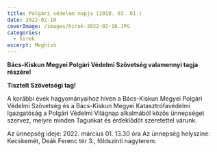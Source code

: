 ```yaml
---
title: Polgári védelem napja (2019. 03. 01.)
date: 2022-02-10
coverImage: /images/hirek-2022-02-10.JPG
categories:
  - hirek
excerpt: Meghívó
---
```


 **Bács-Kiskun Megyei Polgári Védelmi Szövetség valamennyi tagja részére!**

**Tisztelt Szövetségi tag!**

A korábbi évek hagyományaihoz híven a Bács-Kiskun Megyei Polgári Védelmi Szövetség és
a Bács-Kiskun Megyei Katasztrófavédelmi Igazgatóság a Polgári Védelmi Világnap
alkalmából közös ünnepséget szervez, melyre minden Tagunkat és érdeklődőt szeretettel
várunk.  

Az ünnepség ideje: 2022. március 01. 13.30 óra
Az ünnepség helyszíne: Kecskemét, Deák Ferenc tér 3., földszinti nagyterem.
